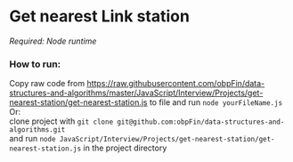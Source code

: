 # Get nearest Link station

*Required: Node runtime*

### How to run:
Copy raw code from https://raw.githubusercontent.com/obpFin/data-structures-and-algorithms/master/JavaScript/Interview/Projects/get-nearest-station/get-nearest-station.js
  to file and run `node yourFileName.js`
  Or:  
  clone project with `git clone git@github.com:obpFin/data-structures-and-algorithms.git`  
  and run `node JavaScript/Interview/Projects/get-nearest-station/get-nearest-station.js` in the project directory
